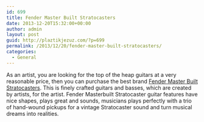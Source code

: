 ```yaml
---
id: 699
title: Fender Master Built Stratocasters
date: 2013-12-20T15:32:00+00:00
author: admin
layout: post
guid: http://plaztikjezuz.com/?p=699
permalink: /2013/12/20/fender-master-built-stratocasters/
categories:
  - General
---
```

As an artist, you are looking for the top of the heap guitars at a very reasonable price, then you can purchase the best brand [Fender Master Built Stratocasters](http://www.musiciansfriend.com/fender-master-built-stratocasters). This is finely crafted guitars and basses, which are created by artists, for the artist. Fender Masterbuilt Stratocaster guitar features have nice shapes, plays great and sounds, musicians plays perfectly with a trio of hand-wound pickups for a vintage Stratocaster sound and turn musical dreams into realities.